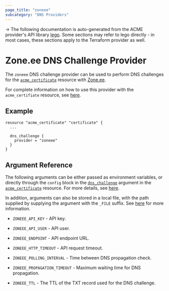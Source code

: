 ```yaml
---
page_title: "zoneee"
subcategory: "DNS Providers"
---
```


-> The following documentation is auto-generated from the ACME
provider's API library [lego](https://go-acme.github.io/lego/).  Some
sections may refer to lego directly - in most cases, these sections
apply to the Terraform provider as well.

# Zone.ee DNS Challenge Provider

The `zoneee` DNS challenge provider can be used to perform DNS challenges for
the [`acme_certificate`][resource-acme-certificate] resource with
[Zone.ee](https://www.zone.ee/).

[resource-acme-certificate]: ./certificate.md

For complete information on how to use this provider with the `acme_certifiate`
resource, see [here][resource-acme-certificate-dns-challenges].

[resource-acme-certificate-dns-challenges]: ./certificate.md#using-dns-challenges

## Example

```hcl
resource "acme_certificate" "certificate" {
  ...

  dns_challenge {
    provider = "zoneee"
  }
}
```
## Argument Reference

The following arguments can be either passed as environment variables, or
directly through the `config` block in the
[`dns_challenge`][resource-acme-certificate-dns-challenge-arg] argument in the
[`acme_certificate`][resource-acme-certificate] resource. For more details, see
[here][resource-acme-certificate-dns-challenges].

[resource-acme-certificate-dns-challenge-arg]: ./certificate.md#dns_challenge

In addition, arguments can also be stored in a local file, with the path
supplied by supplying the argument with the `_FILE` suffix. See
[here][acme-certificate-file-arg-example] for more information.

[acme-certificate-file-arg-example]: ./certificate.md#using-variable-files-for-provider-arguments

* `ZONEEE_API_KEY` - API key.
* `ZONEEE_API_USER` - API user.

* `ZONEEE_ENDPOINT` - API endpoint URL.
* `ZONEEE_HTTP_TIMEOUT` - API request timeout.
* `ZONEEE_POLLING_INTERVAL` - Time between DNS propagation check.
* `ZONEEE_PROPAGATION_TIMEOUT` - Maximum waiting time for DNS propagation.
* `ZONEEE_TTL` - The TTL of the TXT record used for the DNS challenge.


